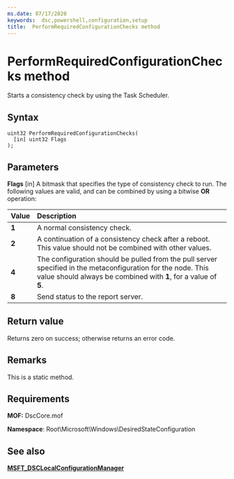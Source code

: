 ```yaml
---
ms.date: 07/17/2020
keywords:  dsc,powershell,configuration,setup
title:  PerformRequiredConfigurationChecks method
---
```

# PerformRequiredConfigurationChecks method

Starts a consistency check by using the Task Scheduler.

## Syntax

```mof
uint32 PerformRequiredConfigurationChecks(
  [in] uint32 Flags
);
```

## Parameters

**Flags** \[in\] A bitmask that specifies the type of consistency check to run. The following values
are valid, and can be combined by using a bitwise **OR** operation:

|Value |Description |
|:--- |:---|
|**1** | A normal consistency check. |
|**2** | A continuation of a consistency check after a reboot. This value should not be combined with other values. |
|**4** | The configuration should be pulled from the pull server specified in the metaconfiguration for the node. This value should always be combined with **1**, for a value of **5**. |
|**8** | Send status to the report server. |

## Return value

Returns zero on success; otherwise returns an error code.

## Remarks

This is a static method.

## Requirements

**MOF:** DscCore.mof

**Namespace**: Root\Microsoft\Windows\DesiredStateConfiguration

## See also

[**MSFT_DSCLocalConfigurationManager**](msft-dsclocalconfigurationmanager.md)
